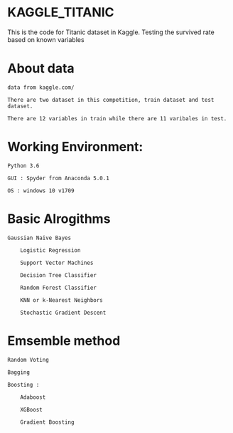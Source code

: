 # KAGGLE_TITANIC


This is the code for Titanic dataset in Kaggle. Testing the survived rate based on known variables

# About data

	data from kaggle.com/

	There are two dataset in this competition, train dataset and test dataset.

	There are 12 variables in train while there are 11 varibales in test.

# Working Environment: 

	Python 3.6 

	GUI : Spyder from Anaconda 5.0.1

	OS : windows 10 v1709


# Basic Alrogithms

	Gaussian Naive Bayes

        Logistic Regression

        Support Vector Machines
        
        Decision Tree Classifier

        Random Forest Classifier

        KNN or k-Nearest Neighbors

        Stochastic Gradient Descent



# Emsemble method
	
	Random Voting

	Bagging

	Boosting :
		
		Adaboost

		XGBoost

		Gradient Boosting
